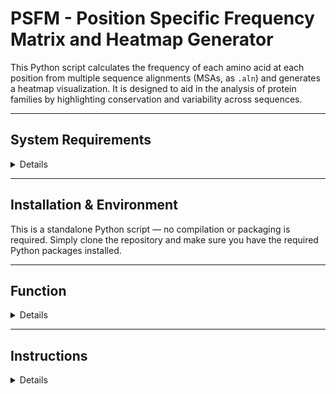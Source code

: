 # PSFM - Position Specific Frequency Matrix and Heatmap Generator

This Python script calculates the frequency of each amino acid at each position from multiple sequence alignments (MSAs, as `.aln`) and generates a heatmap visualization. It is designed to aid in the analysis of protein families by highlighting conservation and variability across sequences.

---

## System Requirements

<details>

### Software Requirements

#### **OS Requirements**
This package is supported for Linux. The package has been tested on the following systems:

  - Linux: Ubuntu 20.04

#### **Dependencies**
There is no ```environment.yml``` file provided. Please ensure the following Python packages are installed in your environment. The typical installation time should take some minutes. 
```  
python v.3.11.5
numpy v.1.26.2
matplotlib v.3.9.2
```

---

### Hardware Requirements


#### **Recommended System** and **Database Storage Requirements**

There are ***no specific hardware** requirements for running this script. A standard laptop or desktop system is sufficient for typical use cases.

</details>

---

## Installation & Environment

This is a standalone Python script — no compilation or packaging is required. Simply clone the repository and make sure you have the required Python packages installed.

---


## Function

<details>

- Parses sequences from `.aln` files.
- Calculates amino acid frequencies at each position in the sequence alignment.
- Weights each family equally in the calculation of the average amino acid frequency, ensuring a balanced representation in the heatmap.
- Generates heatmaps to visualize the frequency of each amino acid.
- Implements a cut-off for underrepresentation of amino acids.
- Exports frequency data to a CSV file for further analysis.
- Allows for highlighting specific amino acids in the heatmap.

</details>

---

## Instructions

<details>

To use the script, prepare a list of file paths to your `.aln` files containing the multiple sequence alignments. Modify the `family_file_paths` list in the `main` function accordingly. You can also add a highlighting sequence, to get an idea of how an individual sequence fits into your conserved sequence.

The heatmap will be displayed for the average frequency across all provided sequences. Note that each sequence family is weighted equally in the average calculation, ensuring that each family contributes identically to the final visualization, regardless of the number of sequences in each family.

</details>
